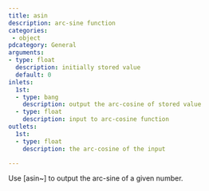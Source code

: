 ```yaml
---
title: asin
description: arc-sine function
categories:
 - object
pdcategory: General
arguments:
- type: float
  description: initially stored value
  default: 0
inlets:
  1st:
  - type: bang
    description: output the arc-cosine of stored value
  - type: float
    description: input to arc-cosine function
outlets:
  1st:
  - type: float
    description: the arc-cosine of the input

---
```


Use [asin~] to output the arc-sine of a given number.

